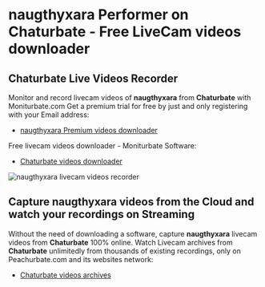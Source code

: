 # naugthyxara Performer on Chaturbate - Free LiveCam videos downloader

## Chaturbate Live Videos Recorder

Monitor and record livecam videos of **naugthyxara** from **Chaturbate** with Moniturbate.com
Get a premium trial for free by just and only registering with your Email address:
* [naugthyxara Premium videos downloader](https://moniturbate.com/request-demo-licence-key.html)

Free livecam videos downloader - Moniturbate Software:
* [Chaturbate videos downloader](https://moniturbate.com/moniturbate-download-software.html)

![naugthyxara livecam videos recorder](https://peachurnet.com/templates/moniturbate-software.png)


## Capture naugthyxara videos from the Cloud and watch your recordings on Streaming

Without the need of downloading a software, capture **naugthyxara** livecam videos from **Chaturbate** 100% online.
Watch Livecam archives from **Chaturbate** unlimitedly from thousands of existing recordings, only on Peachurbate.com and its websites network:
* [Chaturbate videos archives](https://peachurnet.com/)